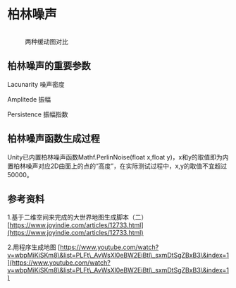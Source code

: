 # 柏林噪声

<figure><img src="../../.gitbook/assets/image (11).png" alt=""><figcaption><p>两种缓动图对比</p></figcaption></figure>

## 柏林噪声的重要参数

Lacunarity 噪声密度

Amplitede 振幅

Persistence 振幅指数

## 柏林噪声函数生成过程

Unity已内置柏林噪声函数Mathf.PerlinNoise(float x,float y)，x和y的取值即为内置柏林噪声对应2D曲面上的点的“高度”，在实际测试过程中，x,y的取值不宜超过50000。



## 参考资料

1.基于二维空间来完成的大世界地图生成脚本（二） [https://www.joyindie.com/articles/12733.html](https://www.joyindie.com/articles/12733.html)

2.用程序生成地图 [https://www.youtube.com/watch?v=wbpMiKiSKm8\&list=PLFt\_AvWsXl0eBW2EiBtl\_sxmDtSgZBxB3\&index=1](https://www.youtube.com/watch?v=wbpMiKiSKm8\&list=PLFt\_AvWsXl0eBW2EiBtl\_sxmDtSgZBxB3\&index=1)
